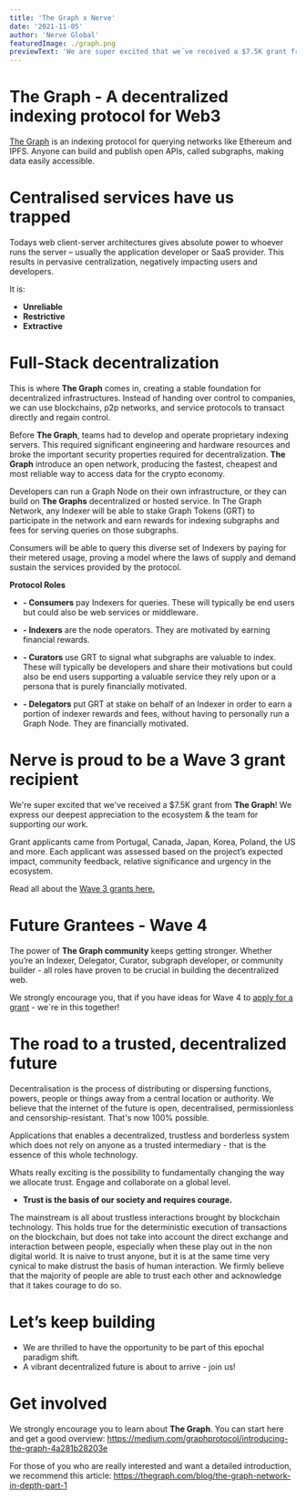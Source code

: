 ```yaml
---
title: 'The Graph x Nerve'
date: '2021-11-05'
author: 'Nerve Global'
featuredImage: ./graph.png
previewText: 'We are super excited that we´ve received a $7.5K grant from The Graph & The Graph Grants.'
---
```


# The Graph - A decentralized indexing protocol for Web3

[The Graph](https://thegraph.com/en/) is an indexing protocol for querying networks like Ethereum and IPFS. Anyone can build and publish open APIs, called subgraphs, making data easily accessible. 


# Centralised services have us trapped

Todays web client-server architectures gives absolute power to whoever runs the server – usually the application developer or SaaS provider. This results in pervasive centralization, negatively impacting users and developers.

It is:

- **Unreliable**
- **Restrictive**
- **Extractive**


# Full-Stack decentralization

This is where **The Graph** comes in, creating a stable foundation for decentralized infrastructures. Instead of handing over control to companies, we can use blockchains, p2p networks, and service protocols to transact directly and regain control.

Before **The Graph**, teams had to develop and operate proprietary indexing servers. This required significant engineering and hardware resources and broke the important security properties required for decentralization. **The Graph** introduce an open network, producing the fastest, cheapest and most reliable way to access data for the crypto economy.

Developers can run a Graph Node on their own infrastructure, or they can build on **The Graphs** decentralized or hosted service. In The Graph Network, any Indexer will be able to stake Graph Tokens (GRT) to participate in the network and earn rewards for indexing subgraphs and fees for serving queries on those subgraphs.

Consumers will be able to query this diverse set of Indexers by paying for their metered usage, proving a model where the laws of supply and demand sustain the services provided by the protocol.

**Protocol Roles**

- **- Consumers** pay Indexers for queries. These will typically be end users but could also be web services or middleware.

- **- Indexers** are the node operators. They are motivated by earning financial rewards.

- **- Curators** use GRT to signal what subgraphs are valuable to index. These will typically be developers and share their motivations but could also be end users supporting a valuable service they rely upon or a persona that is purely financially motivated.

- **- Delegators** put GRT at stake on behalf of an Indexer in order to earn a portion of indexer rewards and fees, without having to personally run a Graph Node. They are financially motivated.


# Nerve is proud to be a Wave 3 grant recipient

We're super excited that we've received a $7.5K grant from **The Graph**! 
We express our deepest appreciation to the ecosystem & the team for supporting our work.

Grant applicants came from Portugal, Canada, Japan, Korea, Poland, the US and more. Each applicant was assessed based on the project’s expected impact, community feedback, relative significance and urgency in the ecosystem.


Read all about the [Wave 3 grants here.](https://thegraph.com/blog/wave-three-funding)



# Future Grantees - Wave 4

The power of **The Graph community** keeps getting stronger. Whether you’re an Indexer, Delegator, Curator, subgraph developer, or community builder - all roles have proven to be crucial in building the decentralized web.

We strongly encourage you, that if you have ideas for Wave 4 to [apply for a grant](https://thegraph.typeform.com/applynow) - we`re in this together! 


# The road to a trusted, decentralized future


Decentralisation is the process of distributing or dispersing functions, powers, people or things away from a central location or authority.
We believe that the internet of the future is open, decentralised, permissionless and censorship-resistant. That's now 100% possible.

Applications that enables a decentralized, trustless and borderless system which does not rely on anyone as a trusted intermediary - that is the essence of this whole technology. 

Whats really exciting is the possibility to fundamentally changing the way we allocate trust. Engage and collaborate on a global level.

- **Trust is the basis of our society and requires courage.**

The mainstream is all about trustless interactions brought by blockchain technology. This holds true for the deterministic execution of transactions on the blockchain, but does not take into account the direct exchange and interaction between people, especially when these play out in the non digital world. It is naive to trust anyone, but it is at the same time very cynical to make distrust the basis of human interaction. We firmly believe that the majority of people are able to trust each other and acknowledge that it takes courage to do so.

# Let’s keep building

- We are thrilled to have the opportunity to be part of this epochal paradigm shift.
- A vibrant decentralized future is about to arrive - join us!


# Get involved
We strongly encourage you to learn about **The Graph**. You can start here and get a good overview: 
https://medium.com/graphprotocol/introducing-the-graph-4a281b28203e

For those of you who are really interested and want a detailed introduction, we recommend this article:
https://thegraph.com/blog/the-graph-network-in-depth-part-1